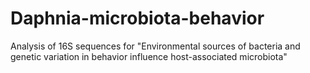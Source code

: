 # Daphnia-microbiota-behavior

Analysis of 16S sequences for "Environmental sources of bacteria and genetic variation in behavior influence host-associated microbiota"
